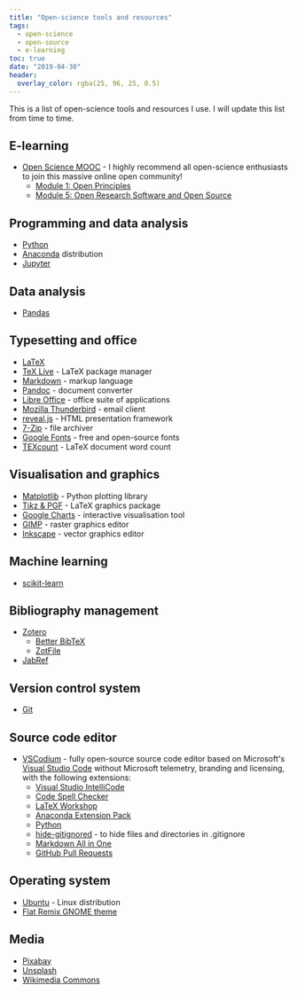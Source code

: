 ```yaml
---
title: "Open-science tools and resources"
tags:
  - open-science
  - open-source
  - e-learning
toc: true
date: "2019-04-30"
header:
  overlay_color: rgba(25, 96, 25, 0.5)
---
```


This is a list of open-science tools and resources I use. I will update this list from time to time.

## E-learning

* [Open Science MOOC](https://opensciencemooc.eu/) - I highly recommend all open-science enthusiasts to join this massive online open community! 
  * [Module 1: Open Principles](https://eliademy.com/cert/51789a843b13a9e9fc1dd4b73003641a.html)
  * [Module 5: Open Research Software and Open Source](https://eliademy.com/catalog/catalog/product/view/sku/02d7338a7e)

## Programming and data analysis

* [Python](https://www.python.org/)
* [Anaconda](https://www.anaconda.com/) distribution
* [Jupyter](https://jupyter.org/)

## Data analysis

* [Pandas](https://pandas.pydata.org/)

## Typesetting and office

* [LaTeX](https://www.latex-project.org/)
* [TeX Live](https://tug.org/texlive/) - LaTeX package manager
* [Markdown](https://daringfireball.net/projects/markdown/syntax) - markup language
* [Pandoc](https://pandoc.org/) - document converter
* [Libre Office](https://www.libreoffice.org/) - office suite of applications
* [Mozilla Thunderbird](https://www.thunderbird.net/) - email client
* [reveal.js](https://revealjs.com/) - HTML presentation framework
* [7-Zip](https://www.7-zip.org/) - file archiver
* [Google Fonts](https://fonts.google.com/) - free and open-source fonts
* [TEXcount](https://ctan.org/pkg/texcount) - LaTeX document word count

## Visualisation and graphics

* [Matplotlib](https://matplotlib.org/) - Python plotting library
* [Ti*k*z & PGF](https://ctan.org/pkg/pgf) - LaTeX graphics package
* [Google Charts](https://developers.google.com/chart/) - interactive visualisation tool
* [GIMP](https://www.gimp.org/) - raster graphics editor
* [Inkscape](https://inkscape.org/) - vector graphics editor

## Machine learning

* [scikit-learn](https://scikit-learn.org/) 

## Bibliography management

* [Zotero](https://www.zotero.org) 
  * [Better BibTeX](https://retorque.re/zotero-better-bibtex/)
  * [ZotFile](http://zotfile.com/)
* [JabRef](http://www.jabref.org/)
  
## Version control system

* [Git](https://git-scm.com/) 

## Source code editor

* [VSCodium](https://vscodium.github.io/) - fully open-source source code editor based on Microsoft's [Visual Studio Code](https://code.visualstudio.com/) without Microsoft telemetry, branding and licensing, with the following extensions:
  * [Visual Studio IntelliCode](https://marketplace.visualstudio.com/items?itemName=VisualStudioExptTeam.vscodeintellicode)
  * [Code Spell Checker](https://marketplace.visualstudio.com/items?itemName=streetsidesoftware.code-spell-checker)
  * [LaTeX Workshop](https://marketplace.visualstudio.com/items?itemName=James-Yu.latex-workshop)
  * [Anaconda Extension Pack](https://marketplace.visualstudio.com/items?itemName=ms-python.anaconda-extension-pack)
  * [Python](https://marketplace.visualstudio.com/items?itemName=ms-python.python)
  * [hide-gitignored](https://marketplace.visualstudio.com/items?itemName=npxms.hide-gitignored) - to hide files and directories in .gitignore
  * [Markdown All in One](https://marketplace.visualstudio.com/itemdetails?itemName=yzhang.markdown-all-in-one) 
  * [GitHub Pull Requests](https://marketplace.visualstudio.com/items?itemName=GitHub.vscode-pull-request-github)
  
## Operating system

* [Ubuntu](https://www.ubuntu.com/) - Linux distribution
* [Flat Remix GNOME theme](https://drasite.com/flat-remix-gnome)

## Media

* [Pixabay](https://pixabay.com/)
* [Unsplash](https://unsplash.com/)
* [Wikimedia Commons](https://commons.wikimedia.org/)